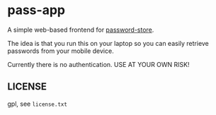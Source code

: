 # pass-app

A simple web-based frontend for [password-store](http://www.passwordstore.org/).

The idea is that you run this on your laptop so you can easily retrieve
passwords from your mobile device.

Currently there is no authentication. USE AT YOUR OWN RISK!

## LICENSE

gpl, see `license.txt`

